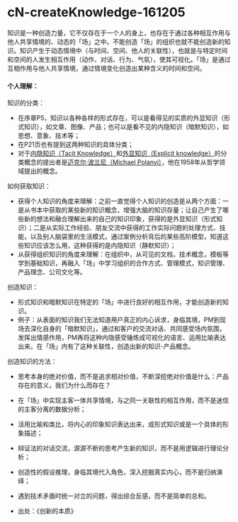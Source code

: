 # cN-createKnowledge-161205


知识是一种创造力量，它不仅存在于一个人的身上，也存在于通过各种相互作用与他人共享情境的、动态的「场」之中。不能创造「场」的组织也就不能创造新的知识。知识产生于动态情境中（与时间、空间、他人的关联性），也就是与特定时间和空间的人发生相互作用（动作、对话、行为、气氛），使其可视化。「场」是通过互相作用与他人共享情境，通过情境变化创造出某种含义的时间和空间。

#### 个人理解：

知识的分类：

- 在序章P5，知识以各种各样的形式存在，可以是看得见的实质的外显知识（形式知识），如文章、图像、产品；也可以是看不见的内隐知识（暗默知识），如思想、意象、技术等；
- 在P21页也有提到这两种知识的具体分类；
- 对于[内隐知识（Tacit Knowledge）](https://en.wikipedia.org/wiki/Tacit_knowledge)和[外显知识（Explicit knowledge）](https://en.wikipedia.org/wiki/Explicit_knowledge)的分类概念的提出者是[迈克尔·波兰尼（Michael Polanyi）](https://en.wikipedia.org/wiki/Michael_Polanyi)，他在1958年从哲学领域提出的概念。

如何获取知识：

- 获得个人知识的角度来理解：之前一直觉得个人知识的创造是从两个方面：一是从书本中获取的某些新的知识概念，增强大脑的知识存量；让自己产生了哪些新的想法和融合理解出来的自己的知识印象，获得的是外显知识（形式知识）；二是从实际工作经验、朋友交流中获得的工作实际问题的处理方式、技能，以及别人脑袋里的生活模式，通过案例分析背后的某些高阶模型，知道这些知识应该怎么用，这种获得的是内隐知识（静默知识）；
- 从获得组织知识的角度来理解：在组织中，从可见的文档，技术概念，模板等学到基础知识，再融入「场」中学习组织的合作方式、管理模式，知识管理、产品理念、公司文化等。

创造知识：

- 形式知识和暗默知识在特定的「场」中进行良好的相互作用，才能创造新的知识。
- 例子：从表面的知识我们无法知道用户真正的内心诉求，身临其境，PM到现场去深化自身的「暗默知识」，通过和客户的交流对话、共同感受场内氛围，发挥出情感作用，PM再将这种内隐感受锤炼成可视化的语言、运用比喻表达出来。在「场」内有了这种关联性，创造出新的知识-产品概念。

创造知识的方法：

- 思考本身的绝对价值，而不是追求相对价值，不断深挖绝对价值是什么：产品存在的意义，我们为什么而存在？
- 在「场」中实现主客一体共享情境，与之同一关联性的相互作用，而不是迷信的主客分离的数据分析；
- 活用比喻和类比，将内心的印象知识表达出来，成形式知识或是一个具体的形象描述；
- 辩证法的对话交流，源源不断的思考产生新的知识，而不是用逻辑进行理论分析；
- 创造性的假设推理，身临其境代入角色，深入挖掘真实内心，而不是归纳演绎；
- 遇到技术矛盾时统一对立的问题，得出综合反感，而不是简单的总和。

- 出处：《创新的本质》